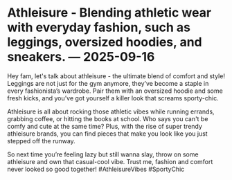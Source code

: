 # Athleisure - Blending athletic wear with everyday fashion, such as leggings, oversized hoodies, and sneakers. — 2025-09-16

Hey fam, let's talk about athleisure - the ultimate blend of comfort and style! Leggings are not just for the gym anymore, they’ve become a staple in every fashionista’s wardrobe. Pair them with an oversized hoodie and some fresh kicks, and you’ve got yourself a killer look that screams sporty-chic.

Athleisure is all about rocking those athletic vibes while running errands, grabbing coffee, or hitting the books at school. Who says you can't be comfy and cute at the same time? Plus, with the rise of super trendy athleisure brands, you can find pieces that make you look like you just stepped off the runway.

So next time you’re feeling lazy but still wanna slay, throw on some athleisure and own that casual-cool vibe. Trust me, fashion and comfort never looked so good together! #AthleisureVibes #SportyChic